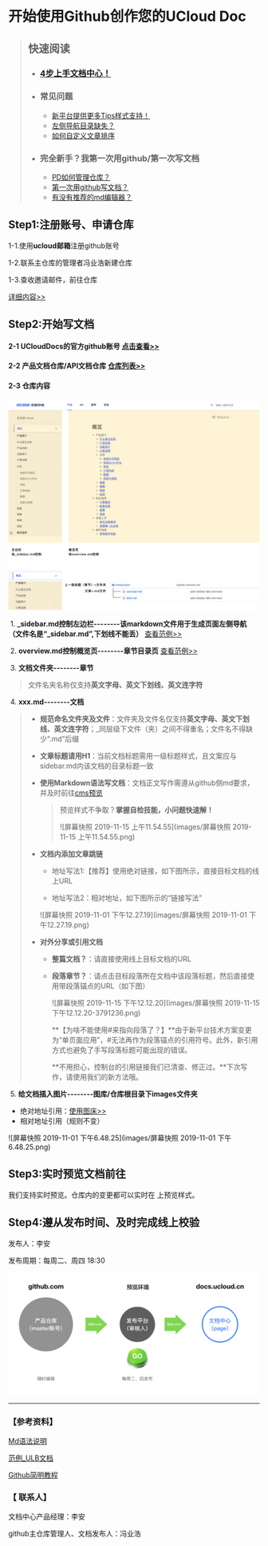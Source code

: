 # 开始使用Github创作您的UCloud Doc
> ## 快速阅读
>
> - ### [4步上手文档中心！](#_Step1_注册账号_申请仓库)
>
> - ### 常见问题
>
>   - [新平台提供更多Tips样式支持！](faq)
>   - [左侧导航目录缺失？](faq)
>   - [如何自定义文章排序](faq)
>
> - ### 完全新手？我第一次用github/第一次写文档
>
>   - [PD如何管理仓库？](duty)
>   - [第一次用github写文档？](create)
>   - [有没有推荐的md编辑器？](typora_github)



## Step1:注册账号、申请仓库

1-1.使用**ucloud邮箱**注册github账号

1-2.联系主仓库的管理者冯业浩新建仓库

1-3.查收邀请邮件，前往仓库

[详细内容>>](before_work)



## Step2:开始写文档

#### 2-1 **UCloudDocs的官方github账号** [点击查看>>](https://github.com/UCloudDocs)

#### 2-2 **产品文档仓库/API文档仓库** [仓库列表>>](https://github.com/UCloudDocs?tab=repositories)

#### 2-3 **仓库内容**

![画板](images/画板.jpg)

​	1.  **_sidebar.md控制左边栏--------该markdown文件用于生成页面左侧导航（文件名是“\_sidebar.md”,下划线不能丢）** [查看范例>>](sidebar)

​	2.  **overview.md控制概览页--------章节目录页**   [查看范例>>](overview)

​	3.  **文档文件夹--------章节** 

> 文件名夹名称仅支持**英文字母、英文下划线、英文连字符**

​	4.  **xxx.md--------文档**

> * **规范命名文件夹及文件**：文件夹及文件名仅支持**英文字母、英文下划线、英文连字符**；_同层级下文件（夹）之间不得重名；文件名不得缺少“.md”后缀
>
> * **文章标题请用H1**：当前文档标题需用一级标题样式，且文案应与sidebar.md内该文档的目录标题一致
>
> * **使用Markdown语法写文档**：文档正文写作需遵从github侧md要求，并及时前往[cms预览](cms.docs.ucloudadmin.com)
>
>   > 预览样式不争取？**掌握自检技能，小问题快速解！**
>   >
>   > ![屏幕快照 2019-11-15 上午11.54.55](images/屏幕快照 2019-11-15 上午11.54.55.png)
>
> * **文档内添加文章跳链**
>
>   * 地址写法1:【推荐】使用绝对链接，如下图所示，直接目标文档的线上URL
>
>   * 地址写法2：相对地址，如下图所示的“链接写法”
>
>   ![屏幕快照 2019-11-01 下午12.27.19](images/屏幕快照 2019-11-01 下午12.27.19.png)
>
> * **对外分享或引用文档**
>
>   * **整篇文档？**：请直接使用线上目标文档的URL
>
>   * **段落章节？**：请点击目标段落所在文档中该段落标题，然后直接使用带段落锚点的URL（如下图）
>
>     ![屏幕快照 2019-11-15 下午12.12.20](images/屏幕快照 2019-11-15 下午12.12.20-3791236.png)
>
>     **【为啥不能使用#来指向段落了？】**由于新平台技术方案变更为“单页面应用”，#无法再作为段落锚点的引用符号。此外，新引用方式也避免了手写段落标题可能出现的错误。
>
>     **不用担心，控制台的引用链接我们已清查、修正过。**下次写作，请使用我们的新方法哦。

​	5. **给文档插入图片--------图库/仓库根目录下images文件夹**

- 绝对地址引用：[使用图床>>](http://docs.ucloudadmin.com/5b10f62667ded1519074449f/edit)
- 相对地址引用（规则不变）

![屏幕快照 2019-11-01 下午6.48.25](images/屏幕快照 2019-11-01 下午6.48.25.png)



## Step3:实时预览文档前往 

我们支持实时预览。仓库内的变更都可以实时在       上预览样式。



## Step4:遵从发布时间、及时完成线上校验

发布人：李安

发布周期：每周二、周四 18:30

![文档项目页面，你可以创建文档/上传文档](images/publish-1904769.png)



------

### 【参考资料】

[Md语法说明](https://www.jianshu.com/p/40ba812dd973)  

[范例_ULB文档](https://github.com/UCloudDocs/UCloud-document/tree/master/network/ulb)

[Github简明教程](https://github.com/UCloudDocs/UCloud-document/tree/master/network/ulb)



### 【 联系人】

文档中心产品经理：李安

github主仓库管理人、文档发布人：冯业浩


